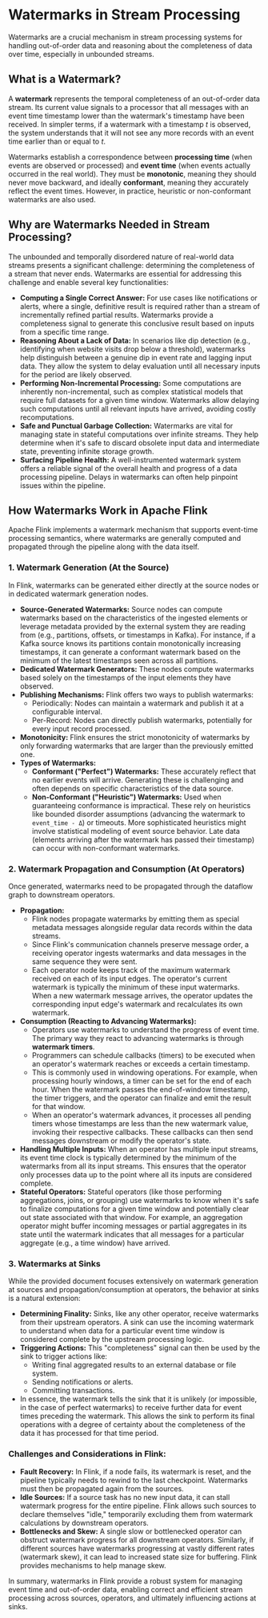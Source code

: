 # Watermarks in Stream Processing

Watermarks are a crucial mechanism in stream processing systems for handling out-of-order data and reasoning about the completeness of data over time, especially in unbounded streams.

## What is a Watermark?

A **watermark** represents the temporal completeness of an out-of-order data stream. Its current value signals to a processor that all messages with an event time timestamp lower than the watermark's timestamp have been received. In simpler terms, if a watermark with a timestamp *t* is observed, the system understands that it will not see any more records with an event time earlier than or equal to *t*.

Watermarks establish a correspondence between **processing time** (when events are observed or processed) and **event time** (when events actually occurred in the real world). They must be **monotonic**, meaning they should never move backward, and ideally **conformant**, meaning they accurately reflect the event times. However, in practice, heuristic or non-conformant watermarks are also used.

## Why are Watermarks Needed in Stream Processing?

The unbounded and temporally disordered nature of real-world data streams presents a significant challenge: determining the completeness of a stream that never ends. Watermarks are essential for addressing this challenge and enable several key functionalities:

* **Computing a Single Correct Answer:** For use cases like notifications or alerts, where a single, definitive result is required rather than a stream of incrementally refined partial results. Watermarks provide a completeness signal to generate this conclusive result based on inputs from a specific time range.
* **Reasoning About a Lack of Data:** In scenarios like dip detection (e.g., identifying when website visits drop below a threshold), watermarks help distinguish between a genuine dip in event rate and lagging input data. They allow the system to delay evaluation until all necessary inputs for the period are likely observed.
* **Performing Non-Incremental Processing:** Some computations are inherently non-incremental, such as complex statistical models that require full datasets for a given time window. Watermarks allow delaying such computations until all relevant inputs have arrived, avoiding costly recomputations.
* **Safe and Punctual Garbage Collection:** Watermarks are vital for managing state in stateful computations over infinite streams. They help determine when it's safe to discard obsolete input data and intermediate state, preventing infinite storage growth.
* **Surfacing Pipeline Health:** A well-instrumented watermark system offers a reliable signal of the overall health and progress of a data processing pipeline. Delays in watermarks can often help pinpoint issues within the pipeline.

## How Watermarks Work in Apache Flink

Apache Flink implements a watermark mechanism that supports event-time processing semantics, where watermarks are generally computed and propagated through the pipeline along with the data itself.

### 1. Watermark Generation (At the Source)

In Flink, watermarks can be generated either directly at the source nodes or in dedicated watermark generation nodes.

* **Source-Generated Watermarks:** Source nodes can compute watermarks based on the characteristics of the ingested elements or leverage metadata provided by the external system they are reading from (e.g., partitions, offsets, or timestamps in Kafka). For instance, if a Kafka source knows its partitions contain monotonically increasing timestamps, it can generate a conformant watermark based on the minimum of the latest timestamps seen across all partitions.
* **Dedicated Watermark Generators:** These nodes compute watermarks based solely on the timestamps of the input elements they have observed.
* **Publishing Mechanisms:** Flink offers two ways to publish watermarks:
    * Periodically: Nodes can maintain a watermark and publish it at a configurable interval.
    * Per-Record: Nodes can directly publish watermarks, potentially for every input record processed.
* **Monotonicity:** Flink ensures the strict monotonicity of watermarks by only forwarding watermarks that are larger than the previously emitted one.
* **Types of Watermarks:**
    * **Conformant ("Perfect") Watermarks:** These accurately reflect that no earlier events will arrive. Generating these is challenging and often depends on specific characteristics of the data source.
    * **Non-Conformant ("Heuristic") Watermarks:** Used when guaranteeing conformance is impractical. These rely on heuristics like bounded disorder assumptions (advancing the watermark to `event_time - Δ`) or timeouts. More sophisticated heuristics might involve statistical modeling of event source behavior. Late data (elements arriving after the watermark has passed their timestamp) can occur with non-conformant watermarks.

### 2. Watermark Propagation and Consumption (At Operators)

Once generated, watermarks need to be propagated through the dataflow graph to downstream operators.

* **Propagation:**
    * Flink nodes propagate watermarks by emitting them as special metadata messages alongside regular data records within the data streams.
    * Since Flink's communication channels preserve message order, a receiving operator ingests watermarks and data messages in the same sequence they were sent.
    * Each operator node keeps track of the maximum watermark received on each of its input edges. The operator's current watermark is typically the minimum of these input watermarks. When a new watermark message arrives, the operator updates the corresponding input edge's watermark and recalculates its own watermark.
* **Consumption (Reacting to Advancing Watermarks):**
    * Operators use watermarks to understand the progress of event time. The primary way they react to advancing watermarks is through **watermark timers**.
    * Programmers can schedule callbacks (timers) to be executed when an operator's watermark reaches or exceeds a certain timestamp.
    * This is commonly used in windowing operations. For example, when processing hourly windows, a timer can be set for the end of each hour. When the watermark passes the end-of-window timestamp, the timer triggers, and the operator can finalize and emit the result for that window.
    * When an operator's watermark advances, it processes all pending timers whose timestamps are less than the new watermark value, invoking their respective callbacks. These callbacks can then send messages downstream or modify the operator's state.
* **Handling Multiple Inputs:** When an operator has multiple input streams, its event time clock is typically determined by the minimum of the watermarks from all its input streams. This ensures that the operator only processes data up to the point where all its inputs are considered complete.
* **Stateful Operators:** Stateful operators (like those performing aggregations, joins, or grouping) use watermarks to know when it's safe to finalize computations for a given time window and potentially clear out state associated with that window. For example, an aggregation operator might buffer incoming messages or partial aggregates in its state until the watermark indicates that all messages for a particular aggregate (e.g., a time window) have arrived.

### 3. Watermarks at Sinks

While the provided document focuses extensively on watermark generation at sources and propagation/consumption at operators, the behavior at sinks is a natural extension:

* **Determining Finality:** Sinks, like any other operator, receive watermarks from their upstream operators. A sink can use the incoming watermark to understand when data for a particular event time window is considered complete by the upstream processing logic.
* **Triggering Actions:** This "completeness" signal can then be used by the sink to trigger actions like:
    * Writing final aggregated results to an external database or file system.
    * Sending notifications or alerts.
    * Committing transactions.
* In essence, the watermark tells the sink that it is unlikely (or impossible, in the case of perfect watermarks) to receive further data for event times preceding the watermark. This allows the sink to perform its final operations with a degree of certainty about the completeness of the data it has processed for that time period.

### Challenges and Considerations in Flink:

* **Fault Recovery:** In Flink, if a node fails, its watermark is reset, and the pipeline typically needs to rewind to the last checkpoint. Watermarks must then be propagated again from the sources.
* **Idle Sources:** If a source task has no new input data, it can stall watermark progress for the entire pipeline. Flink allows such sources to declare themselves "idle," temporarily excluding them from watermark calculations by downstream operators.
* **Bottlenecks and Skew:** A single slow or bottlenecked operator can obstruct watermark progress for all downstream operators. Similarly, if different sources have watermarks progressing at vastly different rates (watermark skew), it can lead to increased state size for buffering. Flink provides mechanisms to help manage skew.

In summary, watermarks in Flink provide a robust system for managing event time and out-of-order data, enabling correct and efficient stream processing across sources, operators, and ultimately influencing actions at sinks.
